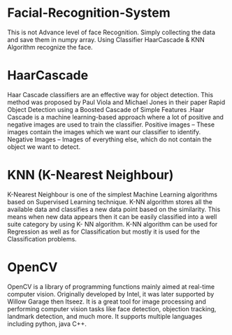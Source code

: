 # Facial-Recognition-System
This is not Advance level of face Recognition. Simply collecting the data and save them in numpy array. Using Classifier HaarCascade & KNN Algorithm recognize the face.

HaarCascade
===========
Haar Cascade classifiers are an effective way for object detection. This method was proposed by Paul Viola and Michael Jones in their paper Rapid Object Detection using a Boosted Cascade of Simple Features .Haar Cascade is a machine learning-based approach where a lot of positive and negative images are used to train the classifier. 
Positive images – These images contain the images which we want our classifier to identify.
Negative Images – Images of everything else, which do not contain the object we want to detect.

KNN (K-Nearest Neighbour)
=========================
K-Nearest Neighbour is one of the simplest Machine Learning algorithms based on Supervised Learning technique.
K-NN algorithm stores all the available data and classifies a new data point based on the similarity. This means when new data appears then it can be easily classified into a well suite category by using K- NN algorithm.
K-NN algorithm can be used for Regression as well as for Classification but mostly it is used for the Classification problems.

OpenCV
======
OpenCV is a library of programming functions mainly aimed at real-time computer vision. Originally developed by Intel, it was later supported by Willow Garage then Itseez.
It is a great tool for image processing and performing computer vision tasks like face detection, objection tracking, landmark detection, and much more. It supports multiple languages including python, java C++.
